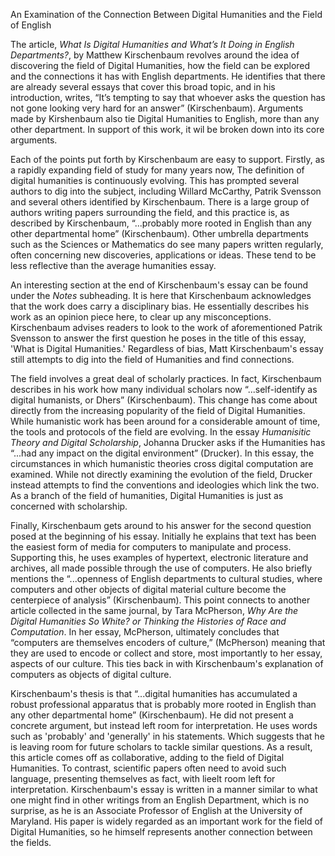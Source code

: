 An Examination of the Connection Between Digital Humanities and the Field of English

   The article, *What Is Digital Humanities and What’s It Doing in English Departments?*, by Matthew Kirschenbaum revolves around the idea of discovering the field of Digital Humanities, how the field can be explored and the connections it has with English departments. He identifies that there are already several essays that cover this broad topic, and in his introduction, writes, “It’s tempting to say that whoever asks the question has not gone looking very hard for an answer” (Kirschenbaum). Arguments made by Kirshenbaum also tie Digital Humanities to English, more than any other department. In support of this work, it wil be broken down into its core arguments.

   Each of the points put forth by Kirschenbaum are easy to support. Firstly, as a rapidly expanding field of study for many years now, The definition of digital humanities is continuously evolving. This has prompted several authors to dig into the subject, including Willard McCarthy, Patrik Svensson and several others identified by Kirschenbaum. There is a large group of authors writing papers surrounding the field, and this practice is, as described by Kirschenbaum, “...probably more rooted in English than any other departmental home” (Kirschenbaum). Other umbrella departments such as the Sciences or Mathematics do see many papers written regularly, often concerning new discoveries, applications or ideas. These tend to be less reflective than the average humanities essay.

   An interesting section at the end of Kirschenbaum's essay can be found under the *Notes* subheading. It is here that Kirschenbaum acknowledges that the work does carry a disciplinary bias. He essentially describes his work as an opinion piece here, to clear up any misconceptions. Kirschenbaum advises readers to look to the work of aforementioned Patrik Svensson to answer the first question he poses in the title of this essay, 'What is Digital Humanities.' Regardless of bias, Matt Kirschenbaum's essay still attempts to dig into the field of Humanities and find connections.

   The field involves a great deal of scholarly practices. In fact, Kirschenbaum describes in his work how many individual scholars now “...self-identify as digital humanists, or Dhers” (Kirschenbaum). This change has come about directly from the increasing popularity of the field of Digital Humanities. While humanistic work has been around for a considerable amount of time, the tools and protocols of the field are evolving. In the essay *Humanisitic Theory and Digital Scholarship*, Johanna Drucker asks if the Humanities has “...had any impact on the digital environment” (Drucker). In this essay, the circumstances in which humanistic theories cross digital computation are examined. While not directly examining the evolution of the field, Drucker instead attempts to find the conventions and ideologies which link the two. As a branch of the field of humanities, Digital Humanities is just as concerned with scholarship.

   Finally, Kirschenbaum gets around to his answer for the second question posed at the beginning of his essay. Initially he explains that text has been the easiest form of media for computers to manipulate and process. Supporting this, he uses examples of hypertext, electronic literature and archives, all made possible through the use of computers. He also briefly mentions the “...openness of English departments to cultural studies, where computers and other objects of digital material culture become the centerpiece of analysis” (Kirschenbaum). This point connects to another article collected in the same journal, by Tara McPherson, *Why Are the Digital Humanities So White? or Thinking the Histories of Race and Computation*. In her essay, McPherson, ultimately concludes that “computers are themselves encoders of culture,” (McPherson) meaning that they are used to encode or collect and store, most importantly to her essay, aspects of our culture. This ties back in with Kirschenbaum's explanation of computers as objects of digital culture.

   Kirschenbaum's thesis is that “...digital humanities has accumulated a robust professional apparatus that is probably more rooted in English than any other departmental home” (Kirschenbaum). He did not present a concrete argument, but instead left room for interpretation. He uses words such as 'probably' and 'generally' in his statements. Which suggests that he is leaving room for future scholars to tackle similar questions. As a result, this article comes off as collaborative, adding to the field of Digital Humanities. To contrast, scientific papers often need to avoid such language, presenting themselves as fact, with lieelt room left for interpretation. Kirschenbaum's essay is written in a manner similar to what one might find in other writings from an English Department, which is no surprise, as he is an Associate Professor of English at the University of Maryland. His paper is widely regarded as an important work for the field of Digital Humanities, so he himself represents another connection between the fields.
